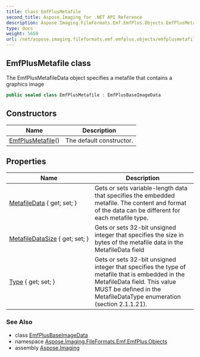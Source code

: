 ```yaml
---
title: Class EmfPlusMetafile
second_title: Aspose.Imaging for .NET API Reference
description: Aspose.Imaging.FileFormats.Emf.EmfPlus.Objects.EmfPlusMetafile class. The EmfPlusMetafileData object specifies a metafile that contains a graphics image
type: docs
weight: 5650
url: /net/aspose.imaging.fileformats.emf.emfplus.objects/emfplusmetafile/
---
```

## EmfPlusMetafile class

The EmfPlusMetafileData object specifies a metafile that contains a graphics image

```csharp
public sealed class EmfPlusMetafile : EmfPlusBaseImageData
```

## Constructors

| Name | Description |
| --- | --- |
| [EmfPlusMetafile](emfplusmetafile/)() | The default constructor. |

## Properties

| Name | Description |
| --- | --- |
| [MetafileData](../../aspose.imaging.fileformats.emf.emfplus.objects/emfplusmetafile/metafiledata/) { get; set; } | Gets or sets variable-length data that specifies the embedded metafile. The content and format of the data can be different for each metafile type. |
| [MetafileDataSize](../../aspose.imaging.fileformats.emf.emfplus.objects/emfplusmetafile/metafiledatasize/) { get; set; } | Gets or sets 32-bit unsigned integer that specifies the size in bytes of the metafile data in the MetafileData field |
| [Type](../../aspose.imaging.fileformats.emf.emfplus.objects/emfplusmetafile/type/) { get; set; } | Gets or sets 32-bit unsigned integer that specifies the type of metafile that is embedded in the MetafileData field. This value MUST be defined in the MetafileDataType enumeration (section 2.1.1.21). |

### See Also

* class [EmfPlusBaseImageData](../emfplusbaseimagedata/)
* namespace [Aspose.Imaging.FileFormats.Emf.EmfPlus.Objects](../../aspose.imaging.fileformats.emf.emfplus.objects/)
* assembly [Aspose.Imaging](../../)


